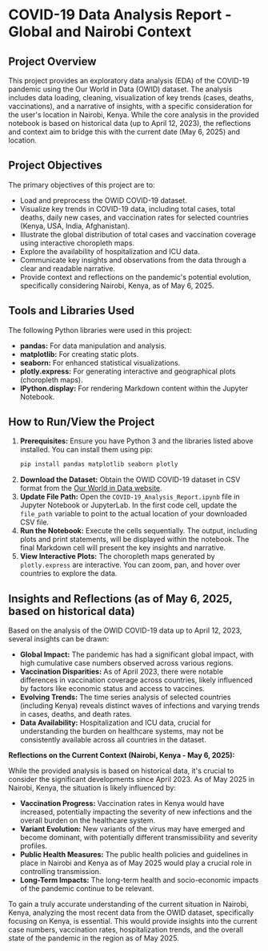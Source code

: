 # COVID-19 Data Analysis Report - Global and Nairobi Context

## Project Overview

This project provides an exploratory data analysis (EDA) of the COVID-19 pandemic using the Our World in Data (OWID) dataset. The analysis includes data loading, cleaning, visualization of key trends (cases, deaths, vaccinations), and a narrative of insights, with a specific consideration for the user's location in Nairobi, Kenya. While the core analysis in the provided notebook is based on historical data (up to April 12, 2023), the reflections and context aim to bridge this with the current date (May 6, 2025) and location.

## Project Objectives

The primary objectives of this project are to:

* Load and preprocess the OWID COVID-19 dataset.
* Visualize key trends in COVID-19 data, including total cases, total deaths, daily new cases, and vaccination rates for selected countries (Kenya, USA, India, Afghanistan).
* Illustrate the global distribution of total cases and vaccination coverage using interactive choropleth maps.
* Explore the availability of hospitalization and ICU data.
* Communicate key insights and observations from the data through a clear and readable narrative.
* Provide context and reflections on the pandemic's potential evolution, specifically considering Nairobi, Kenya, as of May 6, 2025.

## Tools and Libraries Used

The following Python libraries were used in this project:

* **pandas:** For data manipulation and analysis.
* **matplotlib:** For creating static plots.
* **seaborn:** For enhanced statistical visualizations.
* **plotly.express:** For generating interactive and geographical plots (choropleth maps).
* **IPython.display:** For rendering Markdown content within the Jupyter Notebook.

## How to Run/View the Project

1.  **Prerequisites:** Ensure you have Python 3 and the libraries listed above installed. You can install them using pip:
    ```bash
    pip install pandas matplotlib seaborn plotly
    ```
2.  **Download the Dataset:** Obtain the OWID COVID-19 dataset in CSV format from the [Our World in Data website](https://ourworldindata.org/covid-cases).
3.  **Update File Path:** Open the `COVID-19_Analysis_Report.ipynb` file in Jupyter Notebook or JupyterLab. In the first code cell, update the `file_path` variable to point to the actual location of your downloaded CSV file.
4.  **Run the Notebook:** Execute the cells sequentially. The output, including plots and print statements, will be displayed within the notebook. The final Markdown cell will present the key insights and narrative.
5.  **View Interactive Plots:** The choropleth maps generated by `plotly.express` are interactive. You can zoom, pan, and hover over countries to explore the data.

## Insights and Reflections (as of May 6, 2025, based on historical data)

Based on the analysis of the OWID COVID-19 data up to April 12, 2023, several insights can be drawn:

* **Global Impact:** The pandemic has had a significant global impact, with high cumulative case numbers observed across various regions.
* **Vaccination Disparities:** As of April 2023, there were notable differences in vaccination coverage across countries, likely influenced by factors like economic status and access to vaccines.
* **Evolving Trends:** The time series analysis of selected countries (including Kenya) reveals distinct waves of infections and varying trends in cases, deaths, and death rates.
* **Data Availability:** Hospitalization and ICU data, crucial for understanding the burden on healthcare systems, may not be consistently available across all countries in the dataset.

**Reflections on the Current Context (Nairobi, Kenya - May 6, 2025):**

While the provided analysis is based on historical data, it's crucial to consider the significant developments since April 2023. As of May 2025 in Nairobi, Kenya, the situation is likely influenced by:

* **Vaccination Progress:** Vaccination rates in Kenya would have increased, potentially impacting the severity of new infections and the overall burden on the healthcare system.
* **Variant Evolution:** New variants of the virus may have emerged and become dominant, with potentially different transmissibility and severity profiles.
* **Public Health Measures:** The public health policies and guidelines in place in Nairobi and Kenya as of May 2025 would play a crucial role in controlling transmission.
* **Long-Term Impacts:** The long-term health and socio-economic impacts of the pandemic continue to be relevant.

To gain a truly accurate understanding of the current situation in Nairobi, Kenya, analyzing the most recent data from the OWID dataset, specifically focusing on Kenya, is essential. This would provide insights into the current case numbers, vaccination rates, hospitalization trends, and the overall state of the pandemic in the region as of May 2025.
